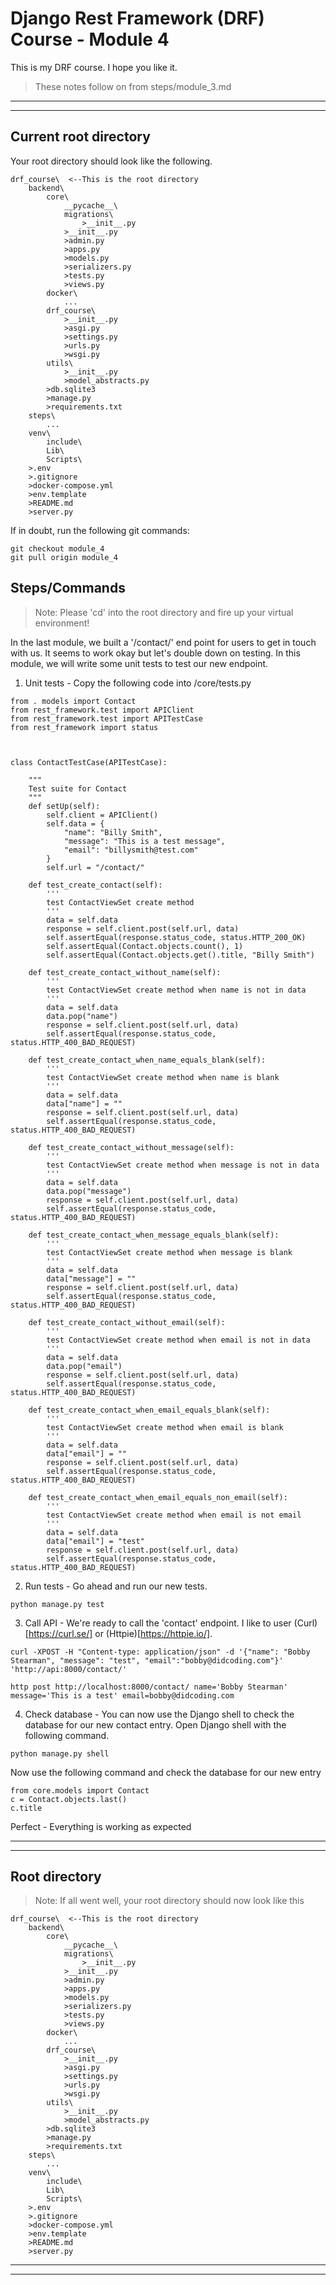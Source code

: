 # Django Rest Framework (DRF) Course - Module 4
This is my DRF course. I hope you like it.

> These notes follow on from steps/module_3.md
***
***

## Current root directory
Your root directory should look like the following.
```
drf_course\  <--This is the root directory
    backend\
        core\
            __pycache__\
            migrations\
                >__init__.py
            >__init__.py
            >admin.py
            >apps.py
            >models.py
            >serializers.py
            >tests.py
            >views.py
        docker\
            ...
        drf_course\
            >__init__.py
            >asgi.py
            >settings.py
            >urls.py
            >wsgi.py
        utils\
            >__init__.py
            >model_abstracts.py 
        >db.sqlite3
        >manage.py
        >requirements.txt
    steps\
        ...
    venv\
        include\
        Lib\
        Scripts\
    >.env
    >.gitignore
    >docker-compose.yml
    >env.template
    >README.md
    >server.py
```
If in doubt, run the following git commands:
```
git checkout module_4
git pull origin module_4
```

## Steps/Commands
>Note: Please 'cd' into the root directory and fire up your virtual environment!

In the last module, we built a '/contact/' end point for users to get in touch with us. It seems to work okay but let's double down on testing.
In this module, we will write some unit tests to test our new endpoint.

1) Unit tests - Copy the following code into /core/tests.py
```
from . models import Contact
from rest_framework.test import APIClient
from rest_framework.test import APITestCase
from rest_framework import status



class ContactTestCase(APITestCase):

    """
    Test suite for Contact
    """
    def setUp(self):
        self.client = APIClient()
        self.data = {
            "name": "Billy Smith",
            "message": "This is a test message",
            "email": "billysmith@test.com"
        }
        self.url = "/contact/"

    def test_create_contact(self):
        '''
        test ContactViewSet create method
        '''
        data = self.data
        response = self.client.post(self.url, data)
        self.assertEqual(response.status_code, status.HTTP_200_OK)
        self.assertEqual(Contact.objects.count(), 1)
        self.assertEqual(Contact.objects.get().title, "Billy Smith")

    def test_create_contact_without_name(self):
        '''
        test ContactViewSet create method when name is not in data
        '''
        data = self.data
        data.pop("name")
        response = self.client.post(self.url, data)
        self.assertEqual(response.status_code, status.HTTP_400_BAD_REQUEST)
    
    def test_create_contact_when_name_equals_blank(self):
        '''
        test ContactViewSet create method when name is blank
        '''
        data = self.data
        data["name"] = ""
        response = self.client.post(self.url, data)
        self.assertEqual(response.status_code, status.HTTP_400_BAD_REQUEST)

    def test_create_contact_without_message(self):
        '''
        test ContactViewSet create method when message is not in data
        '''
        data = self.data
        data.pop("message")
        response = self.client.post(self.url, data)
        self.assertEqual(response.status_code, status.HTTP_400_BAD_REQUEST)
    
    def test_create_contact_when_message_equals_blank(self):
        '''
        test ContactViewSet create method when message is blank
        '''
        data = self.data
        data["message"] = ""
        response = self.client.post(self.url, data)
        self.assertEqual(response.status_code, status.HTTP_400_BAD_REQUEST)

    def test_create_contact_without_email(self):
        '''
        test ContactViewSet create method when email is not in data
        '''
        data = self.data
        data.pop("email")
        response = self.client.post(self.url, data)
        self.assertEqual(response.status_code, status.HTTP_400_BAD_REQUEST)
    
    def test_create_contact_when_email_equals_blank(self):
        '''
        test ContactViewSet create method when email is blank
        '''
        data = self.data
        data["email"] = ""
        response = self.client.post(self.url, data)
        self.assertEqual(response.status_code, status.HTTP_400_BAD_REQUEST)

    def test_create_contact_when_email_equals_non_email(self):
        '''
        test ContactViewSet create method when email is not email
        '''
        data = self.data
        data["email"] = "test"
        response = self.client.post(self.url, data)
        self.assertEqual(response.status_code, status.HTTP_400_BAD_REQUEST)
```

2) Run tests - Go ahead and run our new tests.

```
python manage.py test
```

3) Call API - We're ready to call the 'contact' endpoint. I like to user (Curl)[https://curl.se/] or (Httpie)[https://httpie.io/].

```
curl -XPOST -H "Content-type: application/json" -d '{"name": "Bobby Stearman", "message": "test", "email":"bobby@didcoding.com"}' 'http://api:8000/contact/'
```

```
http post http://localhost:8000/contact/ name='Bobby Stearman' message='This is a test' email=bobby@didcoding.com
```


4) Check database - You can now use the Django shell to check the database for our new contact entry. Open Django shell with the following command.
```
python manage.py shell
```
Now use the following command and check the database for our new entry
```
from core.models import Contact
c = Contact.objects.last()
c.title
```

Perfect - Everything is working as expected
***
***

## Root directory
>Note: If all went well, your root directory should now look like this
```
drf_course\  <--This is the root directory
    backend\
        core\
            __pycache__\
            migrations\
                >__init__.py
            >__init__.py
            >admin.py
            >apps.py
            >models.py
            >serializers.py
            >tests.py
            >views.py
        docker\
            ...
        drf_course\
            >__init__.py
            >asgi.py
            >settings.py
            >urls.py
            >wsgi.py
        utils\
            >__init__.py
            >model_abstracts.py 
        >db.sqlite3
        >manage.py
        >requirements.txt
    steps\
        ...
    venv\
        include\
        Lib\
        Scripts\
    >.env
    >.gitignore
    >docker-compose.yml
    >env.template
    >README.md
    >server.py
```

***
***
